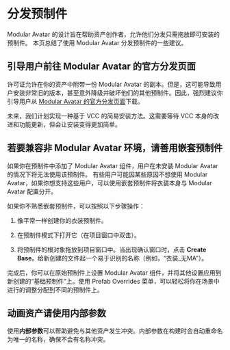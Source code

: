 ﻿---
sidebar_position: 5
sidebar_label: 关于分发资产
---

# 分发预制件

Modular Avatar 的设计旨在帮助资产创作者，允许他们分发只需拖放即可安装的预制件。
本页总结了使用 Modular Avatar 分发预制件的一些建议。

## 引导用户前往 Modular Avatar 的官方分发页面

许可证允许在你的资产中附带一份 Modular Avatar 的副本。但是，这可能导致用户安装非常旧的版本，甚至意外降级并破坏他们的其他预制件。因此，强烈建议你引导用户从 [Modular Avatar 的官方分发页面](https://github.com/bdunderscore/modular-avatar/releases)下载。

未来，我们计划实现一种基于 VCC 的简易安装方法。这需要等待 VCC 本身的改进和功能更新，但会让安装变得更加简单。

## 若要兼容非 Modular Avatar 环境，请善用嵌套预制件

如果你在预制件中添加了 Modular Avatar 组件，用户在未安装 Modular Avatar 的情况下将无法使用该预制件。
有些用户可能因某些原因不想使用 Modular Avatar，如果你想支持这些用户，可以使用嵌套预制件将衣装本身与 Modular Avatar 配置分开。

如果你不熟悉嵌套预制件，可以按照以下步骤操作：

1.  像平常一样创建你的衣装预制件。
2.  在预制件模式下打开它（在项目窗口中双击）。
    
3.  将预制件的根对象拖放到项目窗口中。当出现确认窗口时，点击 **Create Base**。给新创建的文件起一个易于识别的名称（例如，“衣装_无MA”）。
    

完成后，你可以在原始预制件上设置 Modular Avatar 组件，并将其他设置应用到新创建的“基础预制件”上。使用 Prefab Overrides 菜单，可以轻松将你在场景中进行的调整分配到不同的预制件上。



## 动画资产请使用内部参数

使用**内部参数**可以帮助避免与其他资产发生冲突。内部参数在构建时会自动重命名为唯一的名称，确保不会有名称冲突。